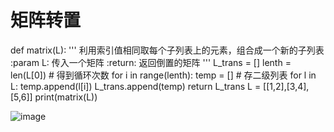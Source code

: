 # 矩阵转置
def matrix(L):
    '''
    利用索引值相同取每个子列表上的元素，组合成一个新的子列表
    :param L: 传入一个矩阵
    :return: 返回倒置的矩阵
    '''
    L_trans = []
    lenth = len(L[0])  # 得到循环次数
    for i in range(lenth):
        temp = []  # 存二级列表
        for l in L:
            temp.append(l[i])
        L_trans.append(temp)
    return L_trans
L = [[1,2],[3,4],[5,6]]
print(matrix(L))

![image](https://github.com/wubaozhen/You-are-Pythonista/blob/master/Homework/wbz/lz_episode_02/02_02.PNG)
